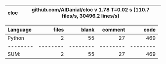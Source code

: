 cloc|github.com/AlDanial/cloc v 1.78  T=0.02 s (110.7 files/s, 30496.2 lines/s)
--- | ---

Language|files|blank|comment|code
:-------|-------:|-------:|-------:|-------:
Python|2|55|27|469
--------|--------|--------|--------|--------
SUM:|2|55|27|469
